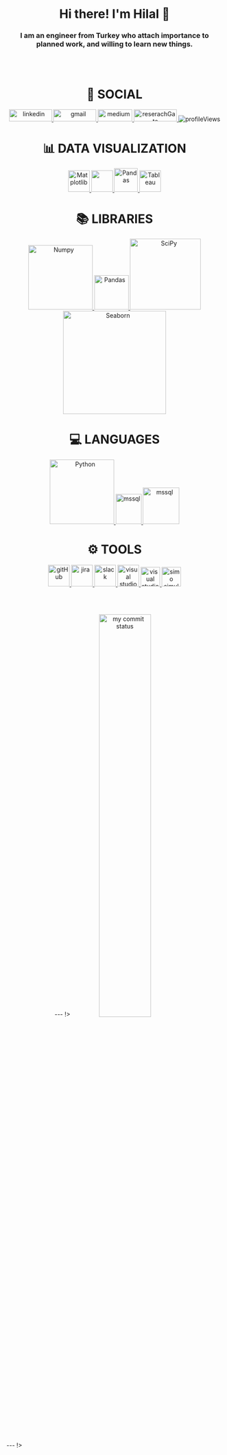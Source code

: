 
<h1 align="center">Hi there! I'm Hilal &#128075;</h1>
<h3 align="center">I am an engineer from Turkey who attach importance to planned work, and willing to learn new things.</h3>

<br></br>

<h1 align="center">📱 SOCIAL</h1>

<p align="center">
<a href="https://www.linkedin.com/in/hilalgevrek/">
  <img src="https://img.shields.io/badge/linkedin-%230077B5.svg?&style=for-the-badge&logo=linkedin&logoColor=white" height=28 width=100 alt="linkedin">
</a>
<a href="mailto:hilalgevrekk@gmail.com" target="_blank">
  <img src="https://img.shields.io/badge/gmail-%23DD0031.svg?&style=for-the-badge&logo=gmail&logoColor=white" height=28 width=100 alt="gmail">
</a>
<a href="https://hilalgevrek.medium.com/">
  <img src="https://img.shields.io/badge/%20-medium-black?&style=for-the-badge&logoColor=white" height=28 width=80 alt="medium">
</a>
<a href="https://www.researchgate.net/profile/Hilal_Gevrek">
  <img src="https://upload.wikimedia.org/wikipedia/commons/a/aa/ResearchGate_Logo.png?20150616125326" height=28 width=100 alt="reserachGate">
</a>
<a> <img src="https://komarev.com/ghpvc/?username=hilalgevrek" alt="profileViews" /> </a>

<!-- <img alt="HackerRank" src="https://img.shields.io/badge/-Hackerrank-2EC866?style=for-the-badge&logo=HackerRank&logoColor=white"/> -->
</p>

<h1 align="center">📊 DATA VISUALIZATION</h1>

<p align="center">
<a href="#" target="_blank"> <img src="https://matplotlib.org/stable/_static/logo2_compressed.svg" alt="Matplotlib" height="50"/> </a>
<a href="#" target="_blank"> <img src="https://seaborn.pydata.org/_static/logo-wide-lightbg.svg" height="50"/> </a>
<a href="#" target="_blank"> <img src="https://upload.wikimedia.org/wikipedia/commons/thumb/e/ed/Pandas_logo.svg/2560px-Pandas_logo.svg.png" alt="Pandas" height="55"/> </a>
<a href="#" target="_blank"> <img src="https://www.tableau.com/sites/default/files/pages/tableaulogo_highres.png" alt="Tableau" height="50"/> </a>
</p>

<h1 align="center">📚 LIBRARIES</h1>

<p align="center">
<a href="#" target="_blank"> <img src="https://numpy.org/doc/stable/_static/numpylogo.svg" alt="Numpy" width="150"/> </a>
<a href="#" target="_blank"> <img src="https://upload.wikimedia.org/wikipedia/commons/thumb/e/ed/Pandas_logo.svg/2560px-Pandas_logo.svg.png" alt="Pandas" height="80"/> </a>
<a href="#" target="_blank"> <img src="https://www.fullstackpython.com/img/logos/scipy.png" alt="SciPy" width="165"/> </a>
<a href="#" target="_blank"> <img src="https://seaborn.pydata.org/_images/logo-wide-lightbg.svg" alt="Seaborn" width="240"/> </a>
</p>

<h1 align="center">💻 LANGUAGES</h1>

<p align="center">
<a href="#" target="_blank"> <img src="https://download.logo.wine/logo/Python_(programming_language)/Python_(programming_language)-Logo.wine.png" alt="Python" width="150"/> </a>
<a href="https://www.microsoft.com/en-us/sql-server" target="_blank"> <img src="https://upload.wikimedia.org/wikipedia/commons/thumb/1/18/C_Programming_Language.svg/695px-C_Programming_Language.svg.png" alt="mssql" width="60" height="70"/> </a>
<a href="https://www.microsoft.com/en-us/sql-server" target="_blank"> <img src="https://brandslogos.com/wp-content/uploads/thumbs/microsoft-sql-server-logo-vector.svg" alt="mssql"  height="85"/> </a>
</p>

<h1 align="center">⚙️ TOOLS</h1>

<p align="center">
<a href="#" target="_blank"> <img src="https://marka-logo.com/wp-content/uploads/2020/12/GitHub-Logo.png" alt="gitHub" height="50"/> </a>
<a href="#" target="_blank"> <img src="https://img.shields.io/badge/jira-1e90ff.svg?&style=for-the-badge&logo=jira&logoColor=white" alt="jira" height="50"/> </a>
<a href="#" target="_blank"> <img src="https://upload.wikimedia.org/wikipedia/commons/thumb/b/b9/Slack_Technologies_Logo.svg/1280px-Slack_Technologies_Logo.svg.png" alt="slack" height="50"/> </a>
<a href="#" target="_blank"> <img src="https://seeklogo.com/images/V/visual-studio-2015-logo-31D5DD049E-seeklogo.com.png" alt="visual studio" height="50"/> </a>
<a href="#" target="_blank"> <img src="https://cdn.worldvectorlogo.com/logos/visual-studio-code-1.svg" alt="visual studio code" height="45"/> </a> 
<a href="#" target="_blank"> <img src="https://image4.owler.com/logo/simio_owler_20210814_021248_original.png" alt="simo simulation" height="45"/> </a> 
</p>

<br></br>
<p align="center">
<! --- <img src="https://github-readme-stats.vercel.app/api?username=hilalgevrek&theme=chartreuse-dark" alt="my github stats" width="49%"/>&nbsp; --- !>
<img src="https://github-readme-streak-stats.herokuapp.com/?user=hilalgevrek&theme=chartreuse-dark" alt="my commit status" width="49%" /> </p>
<p align="center"> 
<! --- <img src="https://github-readme-stats.vercel.app/api/top-langs/?username=hilalgevrek&theme=chartreuse-dark&layout=compact" alt="languages" width="50%" > </p> --- !>
